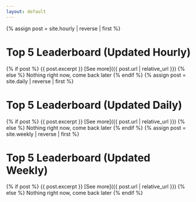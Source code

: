 ```yaml
---
layout: default
---
```

{% assign post = site.hourly | reverse | first %}
# Top 5 Leaderboard (Updated Hourly)
{% if post %}
  {{ post.excerpt }}
  [See more]({{ post.url | relative_url }})
{% else %}
Nothing right now, come back later
{% endif %}
{% assign post = site.daily | reverse | first %}
# Top 5 Leaderboard (Updated Daily)
{% if post %}
  {{ post.excerpt }}
  [See more]({{ post.url | relative_url }})
{% else %}
Nothing right now, come back later
{% endif %}
{% assign post = site.weekly | reverse | first %}
# Top 5 Leaderboard (Updated Weekly)
{% if post %}
  {{ post.excerpt }}
  [See more]({{ post.url | relative_url }})
{% else %}
Nothing right now, come back later
{% endif %}
